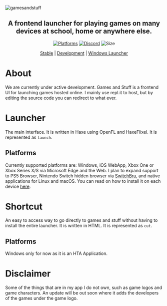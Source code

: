 ![gamesandstuff](https://user-images.githubusercontent.com/68365423/199411065-61e6c76c-72c0-46f3-9e8d-195eb69f58f5.png)
<div align="center">

## A frontend launcher for playing games on many devices at school, home or anywhere else.

[![Platforms](https://img.shields.io/badge/platforms-ios%20pwa%20%7C%20windows%20%7C%20web%20%7C%20xbox%20via%20ms%20edge-lightgrey)](data:text/html,<script>history.back()</script>)
[![Discord](https://discordapp.com/api/guilds/828428540272967680/widget.png?style=shield)](https://discord.gg/up7VmmCPhn)
![Size](https://img.shields.io/github/repo-size/ethpsa09/gamesandstuff)

[Stable](https://gamesandstuff.letsgoaway.repl.co) | [Development](https://gamesandstuffdevver.letsgoaway.repl.co) | [Windows Launcher](https://gamesandstuffdl--letsgoaway.repl.co)
</div>

# About
We are currently under active development.
Games and Stuff is a frontend UI for launching games hosted online. I mainly use repl.it to host, but by editing the source code you can redirect to what ever.
# Launcher
The main interface. It is written in Haxe using OpenFL and HaxeFlixel.
It is represented as `launch`.
## Platforms
Currently supported platforms are:
Windows, iOS WebApp, Xbox One or Xbox Series X/S via Microsoft Edge and the Web.
I plan to expand support to PS5 Browser, Nintendo Switch hidden browser via [SwitchBru](https://switchbru.com/dns), and native applications for Linux and macOS.
You can read on how to install it on each device [here](https://github.com/ethpsa09/gamesandstuff/wiki/Installation).
# Shortcut
An easy to access way to go directly to games and stuff without having to install the entire launcher. It is written in HTML.
It is represented as `cut`.
## Platforms
Windows only for now as it is an HTA Application.
# Disclaimer
Some of the things that are in my app I do not own, such as game logos and game characters.
An update will be out soon where it adds the developers of the games under the game logo.

